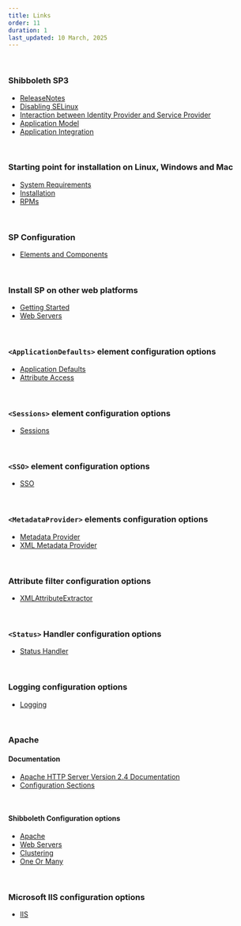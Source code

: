 ```yaml
---
title: Links
order: 11
duration: 1
last_updated: 10 March, 2025
---
```


<br>

### Shibboleth SP3

<ul class="list-group list-group-flush">
  <li class="list-group-item"><a href="https://wiki.shibboleth.net/confluence/display/SP3/ReleaseNotes">ReleaseNotes</a></li>
  <li class="list-group-item"><a href="https://wiki.shibboleth.net/confluence/display/SP3/CommonErrors#CommonErrors-SeLinux">Disabling SELinux</a></li>
  <li class="list-group-item"><a href="https://wiki.shibboleth.net/confluence/display/CONCEPT/FlowsAndConfig">Interaction between Identity Provider and Service Provider</a></li>
  <li class="list-group-item"><a href="https://wiki.shibboleth.net/confluence/display/SP3/ApplicationModel">Application Model</a></li>
  <li class="list-group-item"><a href="https://wiki.shibboleth.net/confluence/display/SP3/ApplicationIntegration">Application Integration</a></li>
</ul>

<br>

### Starting point for installation on Linux, Windows and Mac

<ul class="list-group list-group-flush">
  <li class="list-group-item"><a href="https://wiki.shibboleth.net/confluence/display/SP3/SystemRequirements">System Requirements</a></li>
  <li class="list-group-item"><a href="https://wiki.shibboleth.net/confluence/display/SP3/Installation">Installation</a></li>
  <li class="list-group-item"><a href="https://shibboleth.net/downloads/service-provider/RPMS/">RPMs</a></li>
</ul>

<br>

### SP Configuration

<ul class="list-group list-group-flush">
  <li class="list-group-item"><a href="https://wiki.shibboleth.net/confluence/display/SP3/SPConfig">Elements and Components</a></li>
</ul>

<br>

### Install SP on other web platforms

<ul class="list-group list-group-flush">
  <li class="list-group-item"><a href="https://wiki.shibboleth.net/confluence/display/SP3/GettingStarted">Getting Started</a></li>
  <li class="list-group-item"><a href="https://wiki.shibboleth.net/confluence/display/SP3/WebServers">Web Servers</a></li> 
</ul>

<br>

### `<ApplicationDefaults>` element configuration options

<ul class="list-group list-group-flush">
  <li class="list-group-item"><a href="https://wiki.shibboleth.net/confluence/display/SP3/ApplicationDefaults">Application Defaults</a></li>
  <li class="list-group-item"><a href="https://wiki.shibboleth.net/confluence/display/SP3/AttributeAccess">Attribute Access</a></li> 
</ul>

<br>

### `<Sessions>` element configuration options

<ul class="list-group list-group-flush">
  <li class="list-group-item"><a href="https://wiki.shibboleth.net/confluence/display/SP3/Sessions">Sessions</a></li>
</ul>

<br>

### `<SSO>` element configuration options

<ul class="list-group list-group-flush">
  <li class="list-group-item"><a href="https://wiki.shibboleth.net/confluence/display/SP3/SSO">SSO</a></li>
</ul>

<br>


### `<MetadataProvider>` elements configuration options

<ul class="list-group list-group-flush">
  <li class="list-group-item"><a href="https://wiki.shibboleth.net/confluence/display/SP3/MetadataProvider">Metadata Provider</a></li>
  <li class="list-group-item"><a href="https://wiki.shibboleth.net/confluence/display/SP3/XMLMetadataProvider">XML Metadata Provider</a></li>
</ul>

<br>

### Attribute filter configuration options

<ul class="list-group list-group-flush">
  <li class="list-group-item"><a href="https://wiki.shibboleth.net/confluence/display/SP3/XMLAttributeExtractor">XMLAttributeExtractor</a></li>
</ul>

<br>

### `<Status>` Handler configuration options

<ul class="list-group list-group-flush">
  <li class="list-group-item"><a href="https://shibboleth.atlassian.net/wiki/spaces/SP3/pages/2065334870/Status+Handler">Status Handler</a></li>
</ul>

<br>

### Logging configuration options

<ul class="list-group list-group-flush">
  <li class="list-group-item"><a href="https://wiki.shibboleth.net/confluence/display/SP3/Logging">Logging</a></li>
</ul>

<br>

### Apache

#### Documentation

<ul class="list-group list-group-flush">
  <li class="list-group-item"><a href="https://httpd.apache.org/docs/2.4/">Apache HTTP Server Version 2.4 Documentation</a></li>
  <li class="list-group-item"><a href="https://httpd.apache.org/docs/current/sections.html">Configuration Sections</a></li>
</ul>

<br>

#### Shibboleth Configuration options

<ul class="list-group list-group-flush">
  <li class="list-group-item"><a href="https://wiki.shibboleth.net/confluence/display/SP3/Apache">Apache</a></li>
  <li class="list-group-item"><a href="https://wiki.shibboleth.net/confluence/display/SP3/WebServers">Web Servers</a></li>
  <li class="list-group-item"><a href="https://wiki.shibboleth.net/confluence/display/SP3/Clustering">Clustering</a></li>
  <li class="list-group-item"><a href="https://wiki.shibboleth.net/confluence/display/SP3/OneOrMany">One Or Many</a></li>
</ul>

<br>

### Microsoft IIS configuration options

<ul class="list-group list-group-flush">
  <li class="list-group-item"><a href="https://wiki.shibboleth.net/confluence/display/SP3/IIS">IIS</a></li>
</ul>